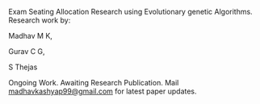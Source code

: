 Exam Seating Allocation Research using Evolutionary genetic Algorithms. 
Research work by:

Madhav M K,

Gurav C G,

S Thejas

Ongoing Work. Awaiting Research Publication. Mail madhavkashyap99@gmail.com for latest paper updates.
